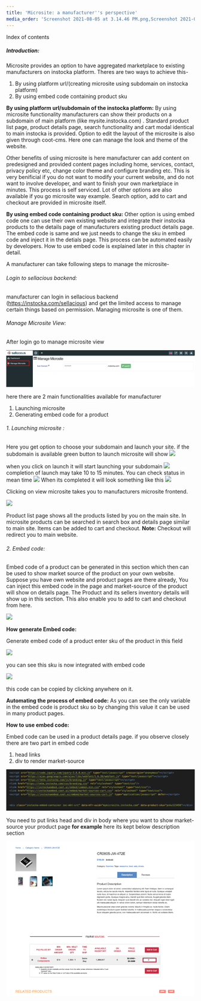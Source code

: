 ```yaml
---
title: 'Microsite: a manufacturer''s perspective'
media_order: 'Screenshot 2021-08-05 at 3.14.46 PM.png,Screenshot 2021-08-05 at 5.49.46 PM.png,Screenshot 2021-08-05 at 7.10.17 PM.png'
---
```


Index of contents




##### Introduction: 
Microsite provides an option to have aggregated marketplace to existing manufacturers on instocka platform. 
Theres are two ways to achieve this-

1. By using platform url/(creating microsite using subdomain on instocka platform)
2. By using embed code containing  product sku


**By using platform url/subdomain of the instocka platform:** By using microsite functionality manufacturers can show their products on a subdomain of main platform (like mysite.instocka.com) . Standard  product list page, product details page, search functionality  and cart modal identical to main instocka is provided. Option to edit the layout of the microsite is also given through coot-cms. Here one can manage the look and theme of the website. 

Other benefits of using microsite is here manufacturer can add content on predesigned and provided content pages including home, services, contact, privacy policy etc, change color theme and configure branding etc. This is very benificial if you do not want to modify your current website, and do not want to involve developer, and want to finish your own marketplace in minutes. This process is self serviced. Lot of other options are also available if you go microsite way example. Search option, add to cart and checkout are provided in microsite itself.

**By using embed code containing  product sku:** Other option is using embed code one can use their own existing website and integrate their instocka products to the details page of manufacturers existing product details page. The embed code is same and we just needs to change the sku in embed code and inject it in the detials page. This process can be automated easily by developers. How to use embed code is explained later in this chapter in detail.

A manufacturer can take following steps to manage the microsite-

###### Login to sellacious backend:
 manufacturer can login in sellacious backend (https://instocka.com/sellacious) and get the limited access to manage certain things based on permission. Managing microsite is one of them.

###### Manage Microsite View:
 After login go to manage microsite view

![Screenshot%202021-08-05%20at%203.14.46%20PM](Screenshot%202021-08-05%20at%203.14.46%20PM.png "Screenshot%202021-08-05%20at%203.14.46%20PM")

here there are 2 main functionalities available for manufacturer

1. Launching microsite
2. Generating embed code for a product

###### 1. Launching microsite :
 Here you get option to choose your subdomain and launch your site. if the subdomain is available green button to launch microsite will show
![](https://www.sellacious.com/learn/user/pages/48.distiman/09.microsite/Screenshot%202021-08-05%20at%2011.25.18%20AM.png)

when you click on launch it will start launching your subdomain
![](https://www.sellacious.com/learn/user/pages/48.distiman/09.microsite/Screenshot%202021-08-05%20at%2011.27.49%20AM.png)
completion of launch may take 10 to 15 minutes. You can check status in mean time
![](https://www.sellacious.com/learn/user/pages/48.distiman/09.microsite/Screenshot%202021-08-05%20at%2011.28.45%20AM.png)
When its completed it will look something like this
![](https://www.sellacious.com/learn/user/pages/48.distiman/09.microsite/Screenshot%202021-08-05%20at%2011.36.29%20AM.png)

Clicking on view microsite takes you to manufacturers microsite frontend.

![](https://www.sellacious.com/learn/user/pages/48.distiman/09.microsite/Screenshot%202021-08-05%20at%2012.16.26%20PM.png)

Product list page shows all the products listed by you on the main site. In microsite products can be searched in search box and  details page similar to main site. Items can be added to cart and checkout.
**Note:** Checkout will redirect you to main website.

###### 2. Embed code:
 Embed code of a product can be generated in this section which then can be used to show market source of the product on your own website. Suppose you have own website and product pages are there already, You can inject this embed code in the page and market-source of the product will show on details page. The Product and its sellers inventory details will show up in this section. This also enable you to add to cart and checkout from here.

![](https://www.sellacious.com/learn/user/pages/48.distiman/09.microsite/Screenshot%202021-08-05%20at%2012.53.37%20PM.png)


**How generate Embed code:**

Generate embed code of a product enter sku of the product in this field

![](https://www.sellacious.com/learn/user/pages/48.distiman/09.microsite/Screenshot%202021-08-05%20at%2012.44.31%20PM.png)

you can see this sku is now integrated with embed code

![](https://www.sellacious.com/learn/user/pages/48.distiman/09.microsite/Screenshot%202021-08-05%20at%2012.45.53%20PM.png)

this code can be copied by clicking anywhere on it.

**Automating the process of embed code:** As you can see the only variable in the embed code is product sku so by changing this value it can be used in many product pages.


**How to use embed code:**

Embed code can be used in a product details page. if you observe closely there are two part in embed code
1. head links 
2. div to render market-source

![Screenshot%202021-08-05%20at%205.49.46%20PM](Screenshot%202021-08-05%20at%205.49.46%20PM.png "Screenshot%202021-08-05%20at%205.49.46%20PM")

You need to put links head and div in body where you want to show market-source your product page
**for example** here its kept below description section

![Screenshot%202021-08-05%20at%207.10.17%20PM](Screenshot%202021-08-05%20at%207.10.17%20PM.png "Screenshot%202021-08-05%20at%207.10.17%20PM")